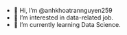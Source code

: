 - 👋 Hi, I’m @anhkhoatrannguyen259
- 👀 I’m interested in data-related job.
- 🌱 I’m currently learning Data Science.

<!---
anhkhoatrannguyen259/anhkhoatrannguyen259 is a ✨ special ✨ repository because its `README.md` (this file) appears on your GitHub profile.
You can click the Preview link to take a look at your changes.
--->
